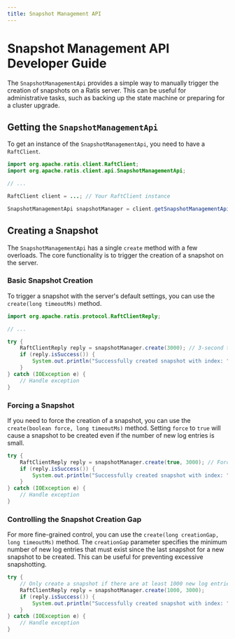 ```yaml
---
title: Snapshot Management API
---
```


# Snapshot Management API Developer Guide

The `SnapshotManagementApi` provides a simple way to manually trigger the creation of snapshots on a Ratis server. This can be useful for administrative tasks, such as backing up the state machine or preparing for a cluster upgrade.

## Getting the `SnapshotManagementApi`

To get an instance of the `SnapshotManagementApi`, you need to have a `RaftClient`.

```java
import org.apache.ratis.client.RaftClient;
import org.apache.ratis.client.api.SnapshotManagementApi;

// ...

RaftClient client = ...; // Your RaftClient instance

SnapshotManagementApi snapshotManager = client.getSnapshotManagementApi();
```

## Creating a Snapshot

The `SnapshotManagementApi` has a single `create` method with a few overloads. The core functionality is to trigger the creation of a snapshot on the server.

### Basic Snapshot Creation

To trigger a snapshot with the server's default settings, you can use the `create(long timeoutMs)` method.

```java
import org.apache.ratis.protocol.RaftClientReply;

// ...

try {
    RaftClientReply reply = snapshotManager.create(3000); // 3-second timeout
    if (reply.isSuccess()) {
        System.out.println("Successfully created snapshot with index: " + reply.getLogIndex());
    }
} catch (IOException e) {
    // Handle exception
}
```

### Forcing a Snapshot

If you need to force the creation of a snapshot, you can use the `create(boolean force, long timeoutMs)` method. Setting `force` to `true` will cause a snapshot to be created even if the number of new log entries is small.

```java
try {
    RaftClientReply reply = snapshotManager.create(true, 3000); // Force snapshot creation
    if (reply.isSuccess()) {
        System.out.println("Successfully created snapshot with index: " + reply.getLogIndex());
    }
} catch (IOException e) {
    // Handle exception
}
```

### Controlling the Snapshot Creation Gap

For more fine-grained control, you can use the `create(long creationGap, long timeoutMs)` method. The `creationGap` parameter specifies the minimum number of new log entries that must exist since the last snapshot for a new snapshot to be created. This can be useful for preventing excessive snapshotting.

```java
try {
    // Only create a snapshot if there are at least 1000 new log entries
    RaftClientReply reply = snapshotManager.create(1000, 3000);
    if (reply.isSuccess()) {
        System.out.println("Successfully created snapshot with index: " + reply.getLogIndex());
    }
} catch (IOException e) {
    // Handle exception
}
```
